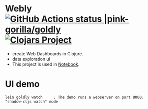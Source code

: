 # Webly [![GitHub Actions status |pink-gorilla/goldly](https://github.com/pink-gorilla/goldly/workflows/CI/badge.svg)](https://github.com/pink-gorilla/goldly/actions?workflow=CI)[![Clojars Project](https://img.shields.io/clojars/v/org.pinkgorilla/goldlyy.svg)](https://clojars.org/org.pinkgorilla/goldly)

- create Web Dashboards in Clojure.
- data exploration ui
- This project is used in [Notebook](https://github.com/pink-gorilla/gorilla-notebook).


# UI demo

```
lein goldly watch     ; The demo runs a webserver on port 8000. "shadow-cljs watch" mode
```
